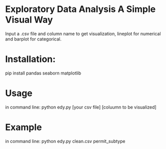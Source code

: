 # Exploratory Data Analysis A Simple Visual Way
Input a .csv file and column name to get visualization, lineplot for numerical and barplot for categorical.

# Installation:
pip install pandas seaborn matplotlib

# Usage
in command line: python edy.py [your csv file] [coluumn to be visualized]
# Example
in command line: python edy.py clean.csv permit_subtype
